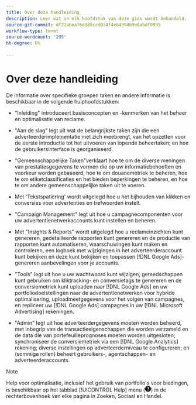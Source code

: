 ```yaml
---
title: Over deze handleiding
description: Leer wat in elk hoofdstuk van deze gids wordt behandeld.
source-git-commit: df22abea76dd89ccd034f4e64904b9e6abdf0995
workflow-type: tm+mt
source-wordcount: '295'
ht-degree: 0%

---
```


# Over deze handleiding

De informatie over specifieke groepen taken en andere informatie is beschikbaar in de volgende hulphoofdstukken:

* &quot;Inleiding&quot; introduceert basisconcepten en -kenmerken van het beheer en optimalisatie van reclame.

* &quot;Aan de slag&quot; legt uit wat de belangrijkste taken zijn die een adverteerderimplementatie met zich meebrengt, van het opzetten voor de eerste introductie tot het uitvoeren van lopende beheertaken; en hoe de gebruikersinterface is georganiseerd.

* &quot;Gemeenschappelijke Taken&quot;verklaart hoe te om de diverse meningen van prestatiesgegevens te vormen die op uw informatiebehoeften en voorkeur worden gebaseerd, hoe te om douanemetriek te beheren, hoe te om etiketclassificaties en het bieden beperkingen te beheren, en hoe te om andere gemeenschappelijke taken uit te voeren.

* Met &#39;Tekstspatiëring&#39; wordt uitgelegd hoe u het bijhouden van klikken en conversies voor advertenties en trefwoorden instelt.

* &quot;Campaign Management&quot; legt uit hoe u campagnecomponenten voor uw advertentienetwerkaccounts kunt instellen en beheren.

* Met &quot;Insights &amp; Reports&quot; wordt uitgelegd hoe u reclameinzichten kunt genereren, gedetailleerde rapporten kunt genereren en de productie van rapporten kunt automatiseren, waarschuwingen kunt maken en controleren, een logboek met wijzigingen in het adverteerderaccount kunt bekijken en deze kunt bekijken en toepassen [!DNL Google Ads]-genereren aanbevelingen voor je accounts.

* &quot;Tools&quot; legt uit hoe u uw wachtwoord kunt wijzigen, gereedschappen kunt gebruiken om kliktracking- en conversietags te genereren en de conversiemetriek kunt uploaden naar [!DNL Google Ads] en uw portfoliodoelstellingen naar de advertentienetwerken voor hybride optimalisering, uploadmeetgegevens voor het volgen van campagnes, en repliceer uw [!DNL Google Ads] campagnes in uw [!DNL Microsoft Advertising]
rekeningen.

* &quot;Admin&quot; legt uit hoe adverteerdergegevens moeten worden beheerd, met inbegrip van de transactieeigenschappen die worden verzameld en de data die van portefeuilleprognoses moeten worden uitgesloten; synchroniseer de conversiemetriek via een [!DNL Google Analytics] rekening; diverse instellingen op adverteerderniveau te configureren; en (sommige rollen) beheert gebruikers-, agentschappen- en adverteerderaccounts.

>[!NOTE]
>
>Help voor optimalisatie, inclusief het gebruik van portfolio&#39;s voor biedingen, is beschikbaar op het tabblad [!UICONTROL Help] menu (![Menu Help](/help/search-social-commerce/assets/help-main-menu.png "Menu Help")) in de rechterbovenhoek van elke pagina in Zoeken, Sociaal en Handel.

